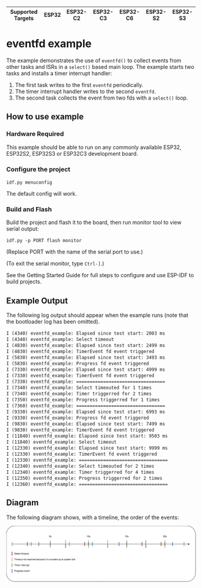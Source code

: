 | Supported Targets | ESP32 | ESP32-C2 | ESP32-C3 | ESP32-C6 | ESP32-S2 | ESP32-S3 |
| ----------------- | ----- | -------- | -------- | -------- | -------- | -------- |

# eventfd example

The example demonstrates the use of `eventfd()` to collect events from other tasks and ISRs in a
`select()` based main loop.  The example starts two tasks and installs a timer interrupt handler:
1. The first task writes to the first `eventfd` periodically.
2. The timer interrupt handler writes to the second `eventfd`.
3. The second task collects the event from two fds with a `select()` loop.

## How to use example

### Hardware Required

This example should be able to run on any commonly available ESP32, ESP32S2, ESP32S3 or ESP32C3 development board.

### Configure the project

```
idf.py menuconfig
```

The default config will work.

### Build and Flash

Build the project and flash it to the board, then run monitor tool to view serial output:

```
idf.py -p PORT flash monitor
```

(Replace PORT with the name of the serial port to use.)

(To exit the serial monitor, type ``Ctrl-]``.)

See the Getting Started Guide for full steps to configure and use ESP-IDF to build projects.

## Example Output

The following log output should appear when the example runs (note that the bootloader log has been omitted).

```
I (4340) eventfd_example: Elapsed since test start: 2003 ms
I (4340) eventfd_example: Select timeout
I (4830) eventfd_example: Elapsed since test start: 2499 ms
I (4830) eventfd_example: TimerEvent fd event triggered
I (5830) eventfd_example: Elapsed since test start: 3493 ms
I (5830) eventfd_example: Progress fd event triggered
I (7330) eventfd_example: Elapsed since test start: 4999 ms
I (7330) eventfd_example: TimerEvent fd event triggered
I (7330) eventfd_example: =================================
I (7340) eventfd_example: Select timeouted for 1 times
I (7340) eventfd_example: Timer triggerred for 2 times
I (7350) eventfd_example: Progress triggerred for 1 times
I (7360) eventfd_example: =================================
I (9330) eventfd_example: Elapsed since test start: 6993 ms
I (9330) eventfd_example: Progress fd event triggered
I (9830) eventfd_example: Elapsed since test start: 7499 ms
I (9830) eventfd_example: TimerEvent fd event triggered
I (11840) eventfd_example: Elapsed since test start: 9503 ms
I (11840) eventfd_example: Select timeout
I (12330) eventfd_example: Elapsed since test start: 9999 ms
I (12330) eventfd_example: TimerEvent fd event triggered
I (12330) eventfd_example: =================================
I (12340) eventfd_example: Select timeouted for 2 times
I (12340) eventfd_example: Timer triggerred for 4 times
I (12350) eventfd_example: Progress triggerred for 2 times
I (12360) eventfd_example: =================================
```

## Diagram

The following diagram shows, with a timeline, the order of the events:

![Timeline](timeline.svg)
